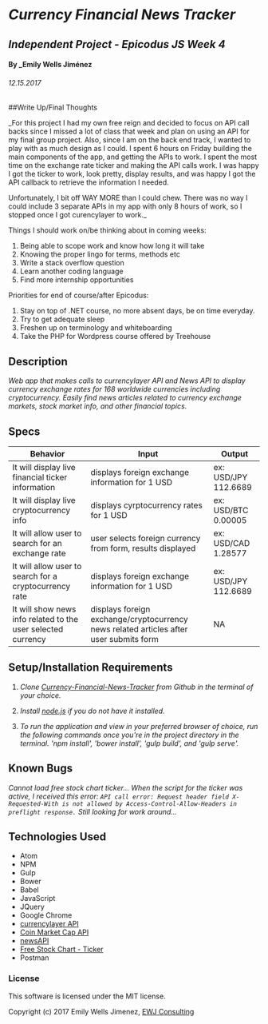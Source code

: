 # _Currency Financial News Tracker_

## _Independent Project - Epicodus JS Week 4_

#### By _Emily Wells Jiménez

###### _12.15.2017_

##Write Up/Final Thoughts

_For this project I had my own free reign and decided to focus on API call backs since I missed a lot of class that week and plan on using an API for my final group project. Also, since I am on the back end track, I wanted to play with as much design as I could. I spent 6 hours on Friday building the main components of the app, and getting the APIs to work. I spent the most time on the exchange rate ticker and making the API calls work. I was happy I got the ticker to work, look pretty, display results, and was happy I got the API callback to retrieve the information I needed.

Unfortunately, I bit off WAY MORE than I could chew. There was no way I could include 3 separate APIs in my app with only 8 hours of work, so I stopped once I got curencylayer to work._

Things I should work on/be thinking about in coming weeks:
1. Being able to scope work and know how long it will take
2. Knowing the proper lingo for terms, methods etc
3. Write a stack overflow question
4. Learn another coding language
5. Find more internship opportunities

Priorities for end of course/after Epicodus:
1. Stay on top of .NET course, no more absent days, be on time everyday.
2. Try to get adequate sleep
3. Freshen up on terminology and whiteboarding
4. Take the PHP for Wordpress course offered by Treehouse

## Description

_Web app that makes calls to currencylayer API and News API to display currency exchange rates for 168 worldwide currencies including cryptocurrency. Easily find news articles related to currency exchange markets, stock market info, and other financial topics._



## Specs

| Behavior  |  Input | Output  |
|---|---|---|
| It will display live financial ticker information | displays foreign exchange information for 1 USD  | ex: USD/JPY 112.6689  |
| It will display live cryptocurrency info | displays cyrptocurrency rates for 1 USD  | ex: USD/BTC 0.00005  |
| It will allow user to search for an exchange rate | user selects foreign currency from form, results displayed  | ex: USD/CAD 1.28577  |
| It will allow user to search for a cryptocurrency rate | displays foreign exchange information for 1 USD  | ex: USD/JPY 112.6689  |
| It will show news info related to the user selected currency | displays foreign exchange/cryptocurrency news related articles after user submits form  | NA |







## Setup/Installation Requirements

1. _Clone [Currency-Financial-News-Tracker](https://github.com/emilyjimenez/Currency-Financial-News-Tracker) from Github in the terminal of your choice._

2. _Install [node.js](https://nodejs.org/en/) if you do not have it installed._

3. _To run the application and view in your preferred browser of choice, run the following commands once you're in the project directory in the terminal. 'npm install', 'bower install', 'gulp build', and 'gulp serve'._

## Known Bugs

_Cannot load free stock chart ticker... When the script for the ticker was active, I received this error: `API call error: Request header field X-Requested-With is not allowed by Access-Control-Allow-Headers in preflight response.` Still looking for work around..._

## Technologies Used

* Atom
* NPM
* Gulp
* Bower
* Babel
* JavaScript
* JQuery
* Google Chrome
* [currencylayer API](https://currencylayer.com)
* [Coin Market Cap API](https://coinmarketcap.com)
* [newsAPI](https://newsapi.org/)
* [Free Stock Chart - Ticker](http://widgets.freestockcharts.com/)
* Postman

### License

This software is licensed under the MIT license.

Copyright (c) 2017 Emily Wells Jimenez, [EWJ Consulting](http://emilyjimenez.com/)

